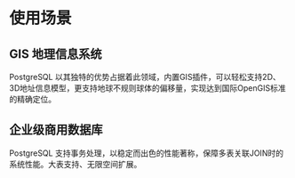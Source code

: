 ---
---

# 使用场景

## GIS 地理信息系统

PostgreSQL 以其独特的优势占据着此领域，内置GIS插件，可以轻松支持2D、3D地址信息模型，更支持地球不规则球体的偏移量，实现达到国际OpenGIS标准的精确定位。

## 企业级商用数据库

PostgreSQL 支持事务处理，以稳定而出色的性能著称，保障多表关联JOIN时的系统性能。大表支持、无限空间扩展。